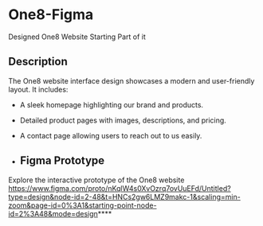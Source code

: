 # One8-Figma
Designed One8 Website Starting Part of it


## Description

The One8 website interface design showcases a modern and user-friendly layout. It includes:

- A sleek homepage highlighting our brand and products.
- Detailed product pages with images, descriptions, and pricing.
- A contact page allowing users to reach out to us easily.

- ## Figma Prototype

Explore the interactive prototype of the One8 website <br>
https://www.figma.com/proto/nKqlW4s0XvOzrq7ovUuEFd/Untitled?type=design&node-id=2-48&t=HNCs2gw6LMZ9makc-1&scaling=min-zoom&page-id=0%3A1&starting-point-node-id=2%3A48&mode=design****
